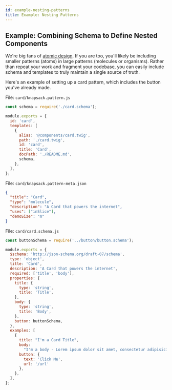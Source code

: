 ```yaml
---
id: example-nesting-patterns
title: Example: Nesting Patterns
---
```


## Example: Combining Schema to Define Nested Components

We're big fans of [atomic design](http://atomicdesign.bradfrost.com/). If you are too, you'll likely be including smaller patterns (atoms) in large patterns (molecules or organisms). Rather than repeat your work and fragment your codebase, you can easily include schema and templates to truly maintain a single source of truth.

Here's an example of setting up a card pattern, which includes the button you've already made.



File: `card/knapsack.pattern.js`
```javascript
const schema = require('./card.schema');

module.exports = {
  id: 'card',
  templates: [
    {
      alias: '@components/card.twig',
      path: './card.twig',
      id: 'card',
      title: 'Card',
      docPath: './README.md',
      schema,
    },
  ],
};
```


File: `card/knapsack.pattern-meta.json`
```json
{
  "title": "Card",
  "type": "molecule",
  "description": "A Card that powers the internet",
  "uses": ["inSlice"],
  "demoSize": "m"
}
```

File: `card/card.schema.js`
```javascript
const buttonSchema = require('../button/button.schema');

module.exports = {
  $schema: 'http://json-schema.org/draft-07/schema',
  type: 'object',
  title: 'Card',
  description: 'A Card that powers the internet',
  required: ['title', 'body'],
  properties: {
    title: {
      type: 'string',
      title: 'Title',
    },
    body: {
      type: 'string',
      title: 'Body',
    },
    button: buttonSchema,
  },
  examples: [
    {
      title: "I'm a Card Title",
      body:
        "I'm a body - Lorem ipsum dolor sit amet, consectetur adipisicing elit, sed do eiusmod tempor incididunt ut labore et dolore magna aliqua.",
      button: {
        text: 'Click Me',
        url: '/url'
      },
    },
  ],
};
```
